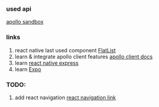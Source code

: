 ### used api

[apollo sandbox](https://studio.apollographql.com/public/SpaceX-pxxbxen/explorer?variant=current)

### links

1. react native last used component [FlatList](https://reactnative.dev/docs/flatlist)
1. learn & integrate apollo client features [apollo client docs](https://www.apollographql.com/docs/react/pagination/core-api)
1. learn [react native express](https://www.reactnative.express/app/networking)
1. learn [Expo](https://docs.expo.dev/get-started/create-a-new-app/)

### TODO:

1. add react navigation [react navigation link](https://reactnavigation.org/docs/getting-started)
